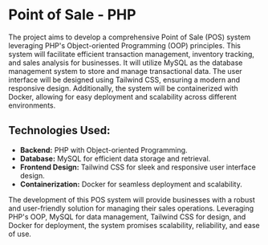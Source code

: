 # Point of Sale - PHP
The project aims to develop a comprehensive Point of Sale (POS) system leveraging PHP's Object-oriented Programming (OOP) principles. This system will facilitate efficient transaction management, inventory tracking, and sales analysis for businesses. It will utilize MySQL as the database management system to store and manage transactional data. The user interface will be designed using Tailwind CSS, ensuring a modern and responsive design. Additionally, the system will be containerized with Docker, allowing for easy deployment and scalability across different environments.

## Technologies Used:

- <b>Backend:</b> PHP with Object-oriented Programming.
- <b>Database:</b> MySQL for efficient data storage and retrieval.
- <b>Frontend Design:</b> Tailwind CSS for sleek and responsive user interface design.
- <b>Containerization:</b> Docker for seamless deployment and scalability.

The development of this POS system will provide businesses with a robust and user-friendly solution for managing their sales operations. Leveraging PHP's OOP, MySQL for data management, Tailwind CSS for design, and Docker for deployment, the system promises scalability, reliability, and ease of use.